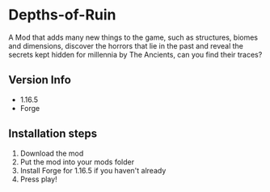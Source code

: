 # Depths-of-Ruin
A Mod that adds many new things to the game, such as structures, biomes and dimensions, discover the horrors that lie in the past and reveal the secrets kept hidden for millennia by The Ancients, can you find their traces?

## Version Info
 - 1.16.5
 - Forge

## Installation steps
 1. Download the mod
 2. Put the mod into your mods folder
 3. Install Forge for 1.16.5 if you haven't already
 4. Press play!
